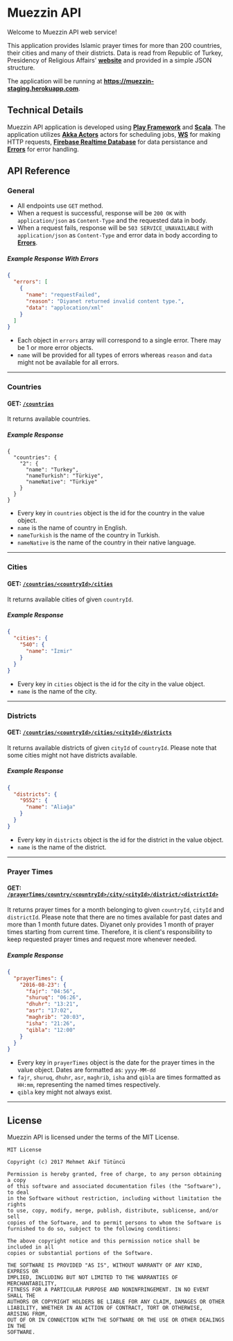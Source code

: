 Muezzin API
=================================

Welcome to Muezzin API web service!

This application provides Islamic prayer times for more than 200 countries, their cities and many of their districts. Data is read from Republic of Turkey, Presidency of Religious Affairs' [**website**](http://www.diyanet.gov.tr) and provided in a simple JSON structure.

The application will be running at **https://muezzin-staging.herokuapp.com**.

Technical Details
--------------
Muezzin API application is developed using [**Play Framework**](https://www.playframework.com/) and [**Scala**](http://www.scala-lang.org/). The application utilizes [**Akka Actors**](http://akka.io/) actors for scheduling jobs, [**WS**](https://www.playframework.com/documentation/latest/ScalaWS) for making HTTP requests, [**Firebase Realtime Database**](https://firebase.google.com/docs/database/) for data persistance and [**Errors**](https://github.com/mehmetakiftutuncu/Errors) for error handling.

API Reference
-------------
### General
* All endpoints use `GET` method.
* When a request is successful, response will be `200 OK` with `application/json` as `Content-Type` and the requested data in body.
* When a request fails, response will be `503 SERVICE_UNAVAILABLE` with `application/json` as `Content-Type` and error data in body according to [**Errors**](https://github.com/mehmetakiftutuncu/Errors). 

##### Example Response With Errors
```json
{
  "errors": [
    {
      "name": "requestFailed",
      "reason": "Diyanet returned invalid content type.",
      "data": "applocation/xml"
    }
  ]
}
```

* Each object in `errors` array will correspond to a single error. There may be 1 or more error objects.
* `name` will be provided for all types of errors whereas `reason` and `data` might not be available for all errors.

***

### Countries
#### GET: [`/countries`](https://muezzin-staging.herokuapp.com/countries)
It returns available countries.

##### Example Response
```
{
  "countries": {
    "2": {
      "name": "Turkey",
      "nameTurkish": "Türkiye",
      "nameNative": "Türkiye"
    }
  }
}
```

* Every key in `countries` object is the id for the country in the value object.
* `name` is the name of country in English.
* `nameTurkish` is the name of the country in Turkish.
* `nameNative` is the name of the country in their native language.

***

### Cities
#### GET: [`/countries/<countryId>/cities`](https://muezzin-staging.herokuapp.com/countries/2/cities)
It returns available cities of given `countryId`.

##### Example Response
```json
{
  "cities": {
    "540": {
      "name": "İzmir"
    }
  }
}
```

* Every key in `cities` object is the id for the city in the value object.
* `name` is the name of the city.

***

### Districts
#### GET: [`/countries/<countryId>/cities/<cityId>/districts`](https://muezzin-staging.herokuapp.com/countries/2/cities/540/districts)
It returns available districts of given `cityId` of `countryId`. Please note that some cities might not have districts available.

##### Example Response
```json
{
  "districts": {
    "9552": {
      "name": "Aliağa"
    }
  }
}
```

* Every key in `districts` object is the id for the district in the value object.
* `name` is the name of the district.

***

### Prayer Times
#### GET: [`/prayerTimes/country/<countryId>/city/<cityId>/district/<districtId>`](https://muezzin-staging.herokuapp.com/prayerTimes/country/2/city/540/district/9560)
It returns prayer times for a month belonging to given `countryId`, `cityId` and `districtId`. Please note that there are no times available for past dates and more than 1 month future dates. Diyanet only provides 1 month of prayer times starting from current time. Therefore, it is client's responsibility to keep requested prayer times and request more whenever needed.

##### Example Response
```json
{
  "prayerTimes": {
    "2016-08-23": {
      "fajr": "04:56",
      "shuruq": "06:26",
      "dhuhr": "13:21",
      "asr": "17:02",
      "maghrib": "20:03",
      "isha": "21:26",
      "qibla": "12:00"
    }
  }
}
```

* Every key in ``prayerTimes`` object is the date for the prayer times in the value object. Dates are formatted as: `yyyy-MM-dd`
* `fajr`, `shuruq`, `dhuhr`, `asr`, `maghrib`, `isha` and `qibla` are times formatted as `HH:mm`, representing the named times respectively.
* `qibla` key might not always exist.

***

License
--------------
Muezzin API is licensed under the terms of the MIT License.

```
MIT License

Copyright (c) 2017 Mehmet Akif Tütüncü

Permission is hereby granted, free of charge, to any person obtaining a copy
of this software and associated documentation files (the "Software"), to deal
in the Software without restriction, including without limitation the rights
to use, copy, modify, merge, publish, distribute, sublicense, and/or sell
copies of the Software, and to permit persons to whom the Software is
furnished to do so, subject to the following conditions:

The above copyright notice and this permission notice shall be included in all
copies or substantial portions of the Software.

THE SOFTWARE IS PROVIDED "AS IS", WITHOUT WARRANTY OF ANY KIND, EXPRESS OR
IMPLIED, INCLUDING BUT NOT LIMITED TO THE WARRANTIES OF MERCHANTABILITY,
FITNESS FOR A PARTICULAR PURPOSE AND NONINFRINGEMENT. IN NO EVENT SHALL THE
AUTHORS OR COPYRIGHT HOLDERS BE LIABLE FOR ANY CLAIM, DAMAGES OR OTHER
LIABILITY, WHETHER IN AN ACTION OF CONTRACT, TORT OR OTHERWISE, ARISING FROM,
OUT OF OR IN CONNECTION WITH THE SOFTWARE OR THE USE OR OTHER DEALINGS IN THE
SOFTWARE.
```
